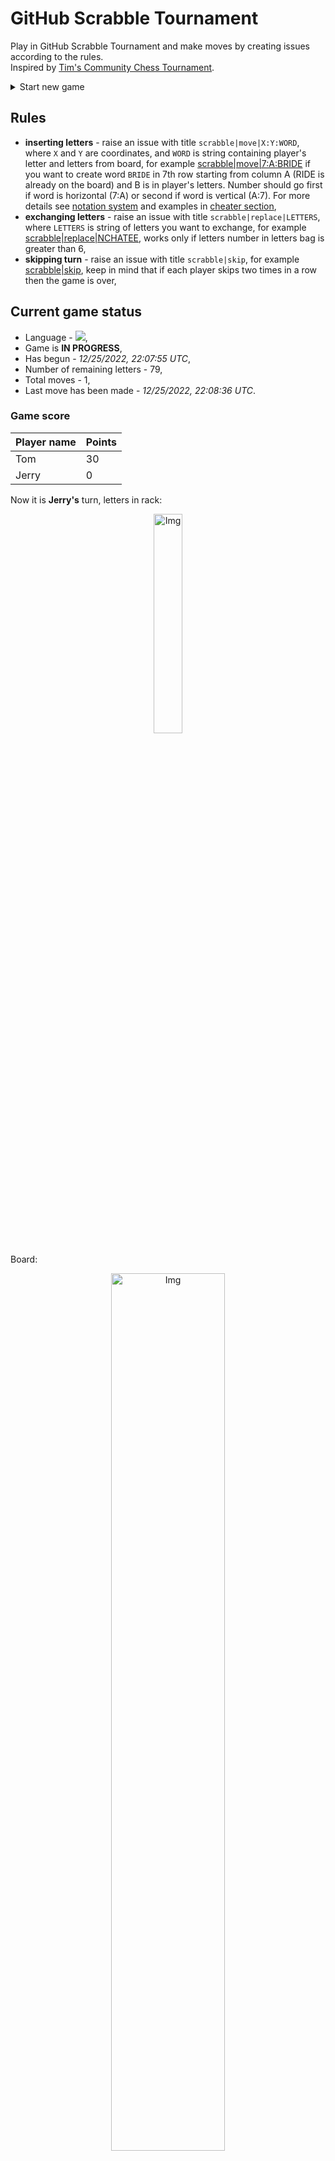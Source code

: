 
# GitHub Scrabble Tournament
Play in GitHub Scrabble Tournament and make moves by creating issues according to the rules.    
Inspired by [Tim's Community Chess Tournament](https://github.com/timburgan/).

<details>
  <summary>Start new game</summary>
  
 
 - [GB](https://github.com/radosz99/radosz99/issues/new?title=scrabble%7Cinit%7CGB&body=Just+push+%27Submit+new+issue%27+or+update+with+your+move)  ![](https://raw.githubusercontent.com/radosz99/radosz99/main/flags/GB.png)
 - [PL](https://github.com/radosz99/radosz99/issues/new?title=scrabble%7Cinit%7CPL&body=Just+push+%27Submit+new+issue%27+or+update+with+your+move)  ![](https://raw.githubusercontent.com/radosz99/radosz99/main/flags/PL.png)
 - [ES](https://github.com/radosz99/radosz99/issues/new?title=scrabble%7Cinit%7CES&body=Just+push+%27Submit+new+issue%27+or+update+with+your+move)  ![](https://raw.githubusercontent.com/radosz99/radosz99/main/flags/ES.png)
 - [DE](https://github.com/radosz99/radosz99/issues/new?title=scrabble%7Cinit%7CDE&body=Just+push+%27Submit+new+issue%27+or+update+with+your+move)  ![](https://raw.githubusercontent.com/radosz99/radosz99/main/flags/DE.png)
 - [FR](https://github.com/radosz99/radosz99/issues/new?title=scrabble%7Cinit%7CFR&body=Just+push+%27Submit+new+issue%27+or+update+with+your+move)  ![](https://raw.githubusercontent.com/radosz99/radosz99/main/flags/FR.png)
</details>
        

## Rules
 - **inserting letters** - raise an issue with title `scrabble|move|X:Y:WORD`, where `X` and `Y` are coordinates, and `WORD` is string containing player's letter and letters from board, for example [scrabble&#124;move&#124;7:A:BRIDE](https://github.com/radosz99/radosz99/issues/new?title=scrabble%7Cmove%7C7%3AA%3ABRIDE&body=Just+push+%27Submit+new+issue%27+or+update+with+your+move) if you want to create word `BRIDE` in 7th row starting from column A (RIDE is already on the board) and B is in player's letters. Number should go first if word is horizontal (7:A) or second if word is vertical (A:7). For more details see [notation system](https://en.wikipedia.org/wiki/Scrabble#Notation_system) and examples in [cheater section](#cheater),
 - **exchanging letters** - raise an issue with title `scrabble|replace|LETTERS`, where `LETTERS` is string of letters you want to exchange, for example [scrabble&#124;replace&#124;NCHATEE](https://github.com/radosz99/radosz99/issues/new?title=scrabble%7Creplace%7CNCHATEE&body=Just+push+%27Submit+new+issue%27+or+update+with+your+move), works only if letters number in letters bag is greater than 6,
 - **skipping turn** - raise an issue with title `scrabble|skip`, for example [scrabble&#124;skip](https://github.com/radosz99/radosz99/issues/new?title=scrabble%7Cskip&body=Just+push+%27Submit+new+issue%27+or+update+with+your+move), keep in mind that if each player skips two times in a row then the game is over,

## Current game status
 - Language - ![](https://raw.githubusercontent.com/radosz99/radosz99/main/flags/ES.png),
 - Game is **IN PROGRESS**,
 - Has begun - *12/25/2022, 22:07:55 UTC*,
 - Number of remaining letters - 79,
 - Total moves - 1,
 - Last move has been made - *12/25/2022, 22:08:36 UTC*.
    
### Game score
| Player name | Points |
 | - | - |  
| Tom | 30
| Jerry | 0

Now it is **Jerry's** turn, letters in rack:
<p align="center">
    <img src="https://raw.githubusercontent.com/radosz99/radosz99/main/rack.png" width=30% alt="Img"/>
</p>

Board:
<p align="center">
<img src="https://raw.githubusercontent.com/radosz99/radosz99/main/board.png" width=60% alt="Img"/>
</p>
    
## User leaderboard
| Moves | Who | Points |
| - | - | - |
| 1 | [@radosz99](github.com/radosz99)| 30

<a name="cheater"></a>
## Cheater section  
Try out my algorithm and check the moves that were found based on the state of the board and rack. :cowboy_hat_face:
<details>
  <summary>Reveal some fancy moves :)</summary>
  
  | Id | Move | Points |
  | - | - | - |  
|1 | [L:4:encoheta](https://github.com/radosz99/radosz99/issues/new?title=scrabble%7Cmove%7CL%3A4%3Aencoheta&body=Just+push+%27Submit+new+issue%27+or+update+with+your+move) | 76 
|2 | [J:4:encoheta](https://github.com/radosz99/radosz99/issues/new?title=scrabble%7Cmove%7CJ%3A4%3Aencoheta&body=Just+push+%27Submit+new+issue%27+or+update+with+your+move) | 67 
|3 | [K:5:cajeen](https://github.com/radosz99/radosz99/issues/new?title=scrabble%7Cmove%7CK%3A5%3Acajeen&body=Just+push+%27Submit+new+issue%27+or+update+with+your+move) | 30 
|4 | [K:5:cajete](https://github.com/radosz99/radosz99/issues/new?title=scrabble%7Cmove%7CK%3A5%3Acajete&body=Just+push+%27Submit+new+issue%27+or+update+with+your+move) | 30 
|5 | [K:4:canjee](https://github.com/radosz99/radosz99/issues/new?title=scrabble%7Cmove%7CK%3A4%3Acanjee&body=Just+push+%27Submit+new+issue%27+or+update+with+your+move) | 30 
|6 | [K:3:encaje](https://github.com/radosz99/radosz99/issues/new?title=scrabble%7Cmove%7CK%3A3%3Aencaje&body=Just+push+%27Submit+new+issue%27+or+update+with+your+move) | 30 
|7 | [K:7:jacten](https://github.com/radosz99/radosz99/issues/new?title=scrabble%7Cmove%7CK%3A7%3Ajacten&body=Just+push+%27Submit+new+issue%27+or+update+with+your+move) | 30 
|8 | [K:7:jaecen](https://github.com/radosz99/radosz99/issues/new?title=scrabble%7Cmove%7CK%3A7%3Ajaecen&body=Just+push+%27Submit+new+issue%27+or+update+with+your+move) | 30 
|9 | [K:4:canje](https://github.com/radosz99/radosz99/issues/new?title=scrabble%7Cmove%7CK%3A4%3Acanje&body=Just+push+%27Submit+new+issue%27+or+update+with+your+move) | 28 
|10 | [K:7:jacte](https://github.com/radosz99/radosz99/issues/new?title=scrabble%7Cmove%7CK%3A7%3Ajacte&body=Just+push+%27Submit+new+issue%27+or+update+with+your+move) | 28 
</details>
    
## Latest moves
<details>
<summary>Show 10 latest moves</summary>
  
  
  | Id | Type | Move / Letters to replace | Created words / New letters | Date | Points | Player | Who |
  | - | - | - | - | - | - | - | - |
|0| INSERT | 7:H:acojo | ['ACOJO'] | 12/25/2022, 22:08:36 UTC | 30 | Tom | [@radosz99](github.com/radosz99) |
</details>
    